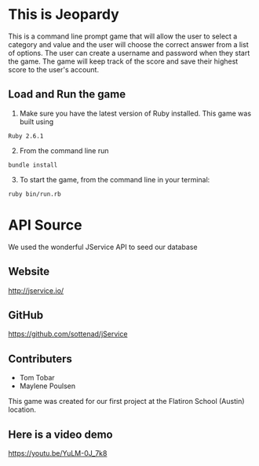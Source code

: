 # This is Jeopardy

This is a command line prompt game that will allow the user to select a category and value and the user will choose the correct answer from a list of options. The user can create a username and password when they start the game. The game will keep track of the score and save their highest score to the user's account.

## Load and Run the game

1. Make sure you have the latest version of Ruby installed.  This game was built using 
```
Ruby 2.6.1
```
2. From the command line run
```
bundle install
```
3. To start the game, from the command line in your terminal:
```
ruby bin/run.rb
```
# API Source
We used the wonderful JService API to seed our database
## Website
http://jservice.io/
## GitHub
https://github.com/sottenad/jService


## Contributers

  * Tom Tobar
  * Maylene Poulsen

  This game was created for our first project at the Flatiron School (Austin) location.

## Here is a video demo 
https://youtu.be/YuLM-0J_7k8
